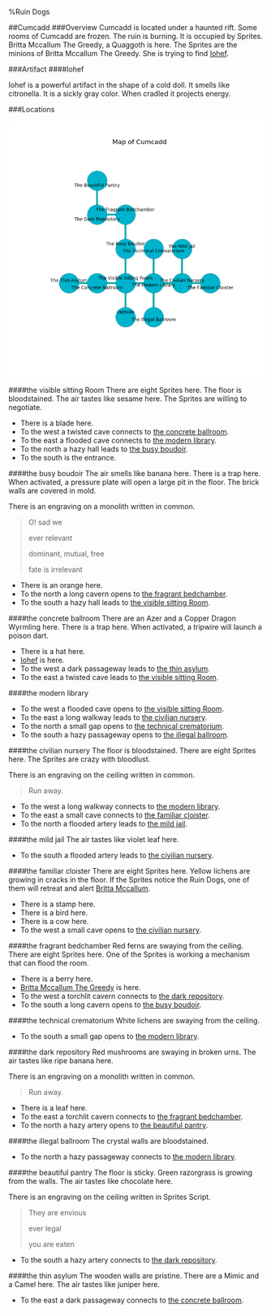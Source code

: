 %Ruin Dogs

##Cumcadd
###Overview
Cumcadd is located under a haunted rift. Some rooms of Cumcadd are frozen. The ruin is burning. It is occupied by Sprites. <a name="Britta-Mccallum-The-Greedy"></a>Britta Mccallum The Greedy, a Quaggoth is here. The Sprites are the minions of Britta Mccallum The Greedy. She  is trying to find [Iohef](#Iohef). 



###Artifact
####<a name="Iohef"></a>Iohef


Iohef is a powerful artifact in the shape of a cold doll. It smells like citronella. It is a sickly gray color. When cradled it projects energy. 





###Locations


![](../v2/images/Cumcadd.png)

####<a name="the-visible-sitting-Room"></a>the visible sitting Room
There are eight Sprites here. The floor is bloodstained. The air tastes like sesame here. The Sprites are willing to negotiate. 



* There is a blade here.
* To the west a twisted cave connects to [the concrete ballroom](#the-concrete-ballroom).
* To the east a flooded cave connects to [the modern library](#the-modern-library).
* To the north a hazy hall leads to [the busy boudoir](#the-busy-boudoir).
* To the south is the entrance.


####<a name="the-busy-boudoir"></a>the busy boudoir
The air smells like banana here. There is a trap here. When activated, a pressure plate will open a large pit in the floor. The brick walls are covered in mold. 

There is an engraving on a monolith written in common. 

> O! sad we
>
> ever relevant
>
> dominant, mutual, free
>
> fate is irrelevant
>


* There is an orange here.
* To the north a long cavern opens to [the fragrant bedchamber](#the-fragrant-bedchamber).
* To the south a hazy hall leads to [the visible sitting Room](#the-visible-sitting-Room).


####<a name="the-concrete-ballroom"></a>the concrete ballroom
There are an Azer and a Copper Dragon Wyrmling here. There is a trap here. When activated, a tripwire will launch a poison dart. 



* There is a hat here.
* [Iohef](#Iohef) is here.
* To the west a dark passageway leads to [the thin asylum](#the-thin-asylum).
* To the east a twisted cave leads to [the visible sitting Room](#the-visible-sitting-Room).


####<a name="the-modern-library"></a>the modern library




* To the west a flooded cave opens to [the visible sitting Room](#the-visible-sitting-Room).
* To the east a long walkway leads to [the civilian nursery](#the-civilian-nursery).
* To the north a small gap opens to [the technical crematorium](#the-technical-crematorium).
* To the south a hazy passageway opens to [the illegal ballroom](#the-illegal-ballroom).


####<a name="the-civilian-nursery"></a>the civilian nursery
The floor is bloodstained. There are eight Sprites here. The Sprites are crazy with bloodlust. 

There is an engraving on the ceiling written in common. 

> Run away.
>


* To the west a long walkway connects to [the modern library](#the-modern-library).
* To the east a small cave connects to [the familiar cloister](#the-familiar-cloister).
* To the north a flooded artery leads to [the mild jail](#the-mild-jail).


####<a name="the-mild-jail"></a>the mild jail
The air tastes like violet leaf here. 



* To the south a flooded artery leads to [the civilian nursery](#the-civilian-nursery).


####<a name="the-familiar-cloister"></a>the familiar cloister
There are eight Sprites here. Yellow lichens are growing in cracks in the floor. If the Sprites notice the Ruin Dogs, one of them will retreat and alert [Britta Mccallum](#Britta-Mccallum). 



* There is a stamp here.
* There is a bird here.
* There is a cow here.
* To the west a small cave opens to [the civilian nursery](#the-civilian-nursery).


####<a name="the-fragrant-bedchamber"></a>the fragrant bedchamber
Red ferns are swaying from the ceiling. There are eight Sprites here. One of the Sprites is working a mechanism that can flood the room. 



* There is a berry here.
* [Britta Mccallum The Greedy](#Britta-Mccallum-The-Greedy) is here.
* To the west a torchlit cavern connects to [the dark repository](#the-dark-repository).
* To the south a long cavern opens to [the busy boudoir](#the-busy-boudoir).


####<a name="the-technical-crematorium"></a>the technical crematorium
White lichens are swaying from the ceiling. 



* To the south a small gap opens to [the modern library](#the-modern-library).


####<a name="the-dark-repository"></a>the dark repository
Red mushrooms are swaying in broken urns. The air tastes like ripe banana here. 

There is an engraving on a monolith written in common. 

> Run away.
>


* There is a leaf here.
* To the east a torchlit cavern connects to [the fragrant bedchamber](#the-fragrant-bedchamber).
* To the north a hazy artery opens to [the beautiful pantry](#the-beautiful-pantry).


####<a name="the-illegal-ballroom"></a>the illegal ballroom
The crystal walls are bloodstained. 



* To the north a hazy passageway connects to [the modern library](#the-modern-library).


####<a name="the-beautiful-pantry"></a>the beautiful pantry
The floor is sticky. Green razorgrass is growing from the walls. The air tastes like chocolate here. 

There is an engraving on the ceiling written in Sprites Script. 

> They are envious
>
> ever legal
>
> you are eaten
>


* To the south a hazy artery connects to [the dark repository](#the-dark-repository).


####<a name="the-thin-asylum"></a>the thin asylum
The wooden walls are pristine. There are a Mimic and a Camel here. The air tastes like juniper here. 



* To the east a dark passageway connects to [the concrete ballroom](#the-concrete-ballroom).


